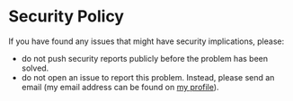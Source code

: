 # Security Policy

If you have found any issues that might have security implications, please:
* do not push security reports publicly before the problem has been solved.
* do not open an issue to report this problem. Instead, please send an email (my email address can be found on [my profile](https://github.com/mauchede)).
